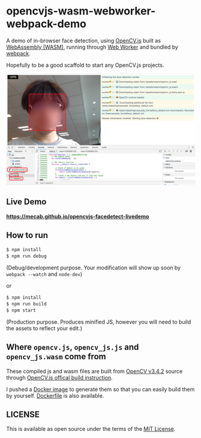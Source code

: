 opencvjs-wasm-webworker-webpack-demo
====================================

A demo of in-browser face detection, using
[OpenCV.js](https://docs.opencv.org/3.4.2/d4/da1/tutorial_js_setup.html)
built as [WebAssembly (WASM)](https://webassembly.org/), running through
[Web Worker](https://developer.mozilla.org/docs/Web/API/Web_Workers_API) and
bundled by [webpack](https://webpack.js.org/).

Hopefully to be a good scaffold to start any OpenCV.js projects.

![screenshot](doc/screenshot.png)

Live Demo
---------

**https://mecab.github.io/opencvjs-facedetect-livedemo**


How to run
----------

```bash
$ npm install
$ npm run debug
```

(Debug/development purpose. Your modification will show up soon by
`webpack --watch` and `node-dev`)

or

```bash
$ npm install
$ npm run build
$ npm start
```

(Production purpose. Produces minified JS, however you will need to
build the assets to reflect your edit.)

Where `opencv.js`, `opencv_js.js` and `opencv_js.wasm` come from
------------------------------------------------------------------
These compiled js and wasm files are built from [OpenCV v3.4.2](https://docs.opencv.org/3.4.2/index.html) source through [OpenCV.js offical build instruction](https://docs.opencv.org/3.4.2/d4/da1/tutorial_js_setup.html).

I pushed a [Docker image](https://hub.docker.com/r/mecab/opencv-wasm-builder/) to generate them so that you can easily build them by yourself. [Dockerfile](https://github.com/mecab/docker-opencv-wasm-builder) is also available.

LICENSE
-------
This is available as open source under the terms of the [MIT License](http://opensource.org/licenses/MIT).
